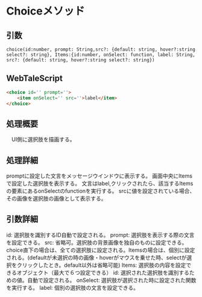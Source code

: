 # Choiceメソッド

## 引数

`choice(id:number, prompt: String,src?: {default: string, hover?:string select?: string}, Items:{id:number, onSelect: function, label: String, src?: {default: string, hover?:string select?: string})`

## WebTaleScript

```html
<choice id='' prompt=''>
	<item onSelect='' src=''>label</item>
</choice>
```

## 処理概要

　UI側に選択肢を描画する。

## 処理詳細

promptに設定した文言をメッセージウインドウに表示する。
画面中央にItemsで設定した選択肢を表示する。
文言はlabel,クリックされたら、該当するItemsの要素にあるonSelectのfunctionを実行する。
srcに値を設定されている場合、その画像を選択肢の画像として表示する。

## 引数詳細

id: 選択肢を識別するID自動で設定される。
prompt: 選択肢を表示する際の文言を設定できる。
src: 省略可。選択肢の背景画像を独自のものに設定できる。choice直下の場合は、全ての選択肢に設定される。Itemsの場合は、個別に設定される。(defaultが未選択の時の画像・hoverがマウスを乗せた時、selectが選択をクリックしたとき。default以外は省略可能)
Items: 選択肢の内容を設定できるオブジェクト（最大で６つ設定できる）
    id: 選択された選択肢を識別するための値。自動で設定される。
    onSelect: 選択肢が選択された時に設定された関数を実行する。
    label: 個別の選択肢の文言を設定できる。
